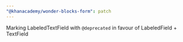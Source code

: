 ```yaml
---
"@khanacademy/wonder-blocks-form": patch
---
```


Marking LabeledTextField with `@deprecated` in favour of LabeledField + TextField
